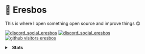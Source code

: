 # 👋 Eresbos
This is where I open something open source and improve things 😋

[![discord_social_eresbos](https://img.shields.io/badge/Discord-Eresbos%230001-6182e1)](https://discord.com/users/350976460313329665)
[![discord_social_eresbos](https://img.shields.io/badge/Discord-Guild_Link-6182e1)](https://discord.gg/ZS2TKFFadZ)
[![github visitors eresbos](https://komarev.com/ghpvc/?username=ERESB0S&color=dc143c&label=Visitors&color=6182e1)](https://github.com/ERESB0S)
<details>
  <summary>&nbsp; <b>Stats</b></summary>
  &nbsp; 
  <details>
    <summary> &nbsp; &nbsp; &nbsp; <b>GitHub Stats</b></summary>
    <img src="https://github-readme-stats.vercel.app/api?username=ERESB0S&count_private=true&bg_color=0d1117&show_icons=true&theme=dark&hide_border=true" width="%100" height="150px" alt="stats" />
    <img src="https://github-readme-stats.vercel.app/api/top-langs/?username=ERESB0S&layout=compact&bg_color=0d1117&theme=dark&hide_border=true" />
  </details>

  <details>
    <summary> &nbsp; &nbsp; &nbsp; <b>Discord Presence</b></summary>
    <img src="https://lanyard-profile-readme.vercel.app/api/350976460313329665?bg=0d1117">
  </details>
 </details>
 
